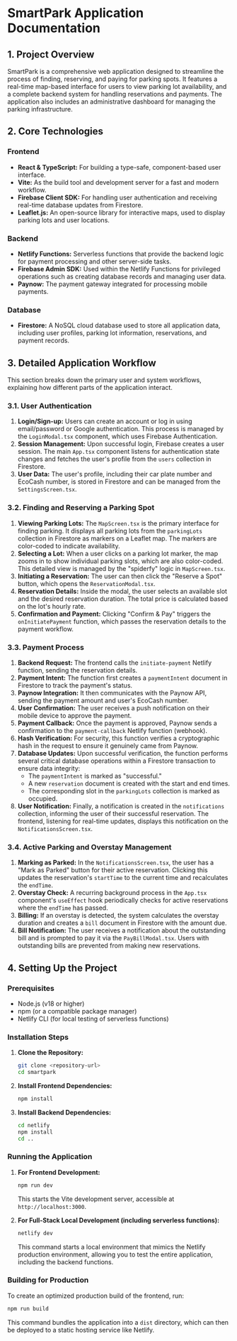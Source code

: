 # SmartPark Application Documentation

## 1. Project Overview

SmartPark is a comprehensive web application designed to streamline the process of finding, reserving, and paying for parking spots. It features a real-time map-based interface for users to view parking lot availability, and a complete backend system for handling reservations and payments. The application also includes an administrative dashboard for managing the parking infrastructure.

## 2. Core Technologies

### Frontend

*   **React & TypeScript:** For building a type-safe, component-based user interface.
*   **Vite:** As the build tool and development server for a fast and modern workflow.
*   **Firebase Client SDK:** For handling user authentication and receiving real-time database updates from Firestore.
*   **Leaflet.js:** An open-source library for interactive maps, used to display parking lots and user locations.

### Backend

*   **Netlify Functions:** Serverless functions that provide the backend logic for payment processing and other server-side tasks.
*   **Firebase Admin SDK:** Used within the Netlify Functions for privileged operations such as creating database records and managing user data.
*   **Paynow:** The payment gateway integrated for processing mobile payments.

### Database

*   **Firestore:** A NoSQL cloud database used to store all application data, including user profiles, parking lot information, reservations, and payment records.

## 3. Detailed Application Workflow

This section breaks down the primary user and system workflows, explaining how different parts of the application interact.

### 3.1. User Authentication

1.  **Login/Sign-up:** Users can create an account or log in using email/password or Google authentication. This process is managed by the `LoginModal.tsx` component, which uses Firebase Authentication.
2.  **Session Management:** Upon successful login, Firebase creates a user session. The main `App.tsx` component listens for authentication state changes and fetches the user's profile from the `users` collection in Firestore.
3.  **User Data:** The user's profile, including their car plate number and EcoCash number, is stored in Firestore and can be managed from the `SettingsScreen.tsx`.

### 3.2. Finding and Reserving a Parking Spot

1.  **Viewing Parking Lots:** The `MapScreen.tsx` is the primary interface for finding parking. It displays all parking lots from the `parkingLots` collection in Firestore as markers on a Leaflet map. The markers are color-coded to indicate availability.
2.  **Selecting a Lot:** When a user clicks on a parking lot marker, the map zooms in to show individual parking slots, which are also color-coded. This detailed view is managed by the "spiderfy" logic in `MapScreen.tsx`.
3.  **Initiating a Reservation:** The user can then click the "Reserve a Spot" button, which opens the `ReservationModal.tsx`.
4.  **Reservation Details:** Inside the modal, the user selects an available slot and the desired reservation duration. The total price is calculated based on the lot's hourly rate.
5.  **Confirmation and Payment:** Clicking "Confirm & Pay" triggers the `onInitiatePayment` function, which passes the reservation details to the payment workflow.

### 3.3. Payment Process

1.  **Backend Request:** The frontend calls the `initiate-payment` Netlify function, sending the reservation details.
2.  **Payment Intent:** The function first creates a `paymentIntent` document in Firestore to track the payment's status.
3.  **Paynow Integration:** It then communicates with the Paynow API, sending the payment amount and user's EcoCash number.
4.  **User Confirmation:** The user receives a push notification on their mobile device to approve the payment.
5.  **Payment Callback:** Once the payment is approved, Paynow sends a confirmation to the `payment-callback` Netlify function (webhook).
6.  **Hash Verification:** For security, this function verifies a cryptographic hash in the request to ensure it genuinely came from Paynow.
7.  **Database Updates:** Upon successful verification, the function performs several critical database operations within a Firestore transaction to ensure data integrity:
    *   The `paymentIntent` is marked as "successful."
    *   A new `reservation` document is created with the start and end times.
    *   The corresponding slot in the `parkingLots` collection is marked as occupied.
8.  **User Notification:** Finally, a notification is created in the `notifications` collection, informing the user of their successful reservation. The frontend, listening for real-time updates, displays this notification on the `NotificationsScreen.tsx`.

### 3.4. Active Parking and Overstay Management

1.  **Marking as Parked:** In the `NotificationsScreen.tsx`, the user has a "Mark as Parked" button for their active reservation. Clicking this updates the reservation's `startTime` to the current time and recalculates the `endTime`.
2.  **Overstay Check:** A recurring background process in the `App.tsx` component's `useEffect` hook periodically checks for active reservations where the `endTime` has passed.
3.  **Billing:** If an overstay is detected, the system calculates the overstay duration and creates a `bill` document in Firestore with the amount due.
4.  **Bill Notification:** The user receives a notification about the outstanding bill and is prompted to pay it via the `PayBillModal.tsx`. Users with outstanding bills are prevented from making new reservations.

## 4. Setting Up the Project

### Prerequisites

*   Node.js (v18 or higher)
*   npm (or a compatible package manager)
*   Netlify CLI (for local testing of serverless functions)

### Installation Steps

1.  **Clone the Repository:**
    ```bash
    git clone <repository-url>
    cd smartpark
    ```

2.  **Install Frontend Dependencies:**
    ```bash
    npm install
    ```

3.  **Install Backend Dependencies:**
    ```bash
    cd netlify
    npm install
    cd ..
    ```

### Running the Application

1.  **For Frontend Development:**
    ```bash
    npm run dev
    ```
    This starts the Vite development server, accessible at `http://localhost:3000`.

2.  **For Full-Stack Local Development (including serverless functions):**
    ```bash
    netlify dev
    ```
    This command starts a local environment that mimics the Netlify production environment, allowing you to test the entire application, including the backend functions.

### Building for Production

To create an optimized production build of the frontend, run:

```bash
npm run build
```

This command bundles the application into a `dist` directory, which can then be deployed to a static hosting service like Netlify.
